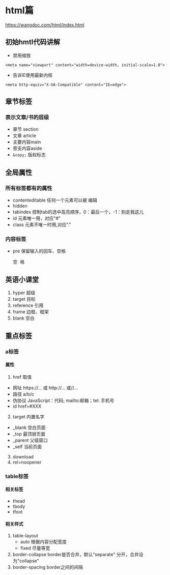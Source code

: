 # html篇
https://wangdoc.com/html/index.html

## 初始hmtl代码讲解

* 禁用缩放

`
<meta name="viewport" content="width=device-width, initial-scale=1.0">
`

* 告诉IE使用最新内核 

`<meta http-equiv="X-UA-Compatible" content="IE=edge">`

## 章节标签
### 表示文章/书的层级
  * 章节 section
  * 文章 article
  * 主要内容main
  * 旁支内容aside
  * `&copy;` 版权标志
## 全局属性
### 所有标签都有的属性
* contenteditable 任何一个元素可以被 编辑
* hidden 
* tabindex  控制tab的选中高亮顺序，0：最后一个，-1：别走我这儿
* id 元素唯一用，对应"#"
* class 元素不唯一时用,对应"."

### 内容标签
* pre 保留输入的回车、空格 <pre>空  格   </pre>

## 英语小课堂
1. hyper  超级
2. target 目标
3. reference 引用
4. frame 边框、框架
5. blank 空白

## 重点标签
### a标签
#### 属性
1. href
取值
* 网址 https://... 或  http://...  或//...
* 路径 a/b/c
* 伪协议 JavaScript：代码; mailto:邮箱；tel: 手机号
* id  href=#XXX
2. target
内置名字
* _blank 空白页面
* _top 最顶层页面
* _parent 父级窗口
* _self  当前页面
3. download
5. rel=noopener

### table标签
#### 相关标签
* thead
* tbody
* tfoot
#### 相关样式
1. table-layout
   * auto 根据内容分配宽度
   * fixed 尽量等宽
2. border-collapse
   border是否合并，默认"separate" 分开，合并设为"collapse"
3. border-spacing
   border之间的间隔

